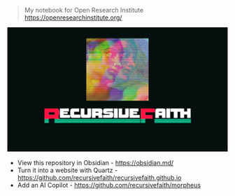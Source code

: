 > My notebook for Open Research Institute
> https://openresearchinstitute.org/

![](media/og-image.png)
- View this repository in Obsidian - https://obsidian.md/
- Turn it into a website with Quartz - https://github.com/recursivefaith/recursivefaith.github.io
- Add an AI Copilot - https://github.com/recursivefaith/morpheus